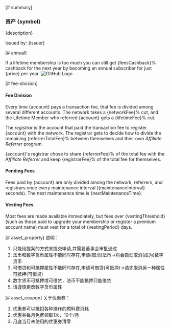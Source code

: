 [# summary]
### 资产 {symbol}

{description}

Issued by: {issuer}

[# annual]

If a lifetime membership is too much you can still get {feesCashback}%  cashback for the next year by becoming an
annual subscriber for just {price} per year.
![GitHub Logo](/images/logo.png)

[# fee-division]
#### Fee Division
Every time {account} pays a transaction fee, that fee is divided among several different accounts.  The network takes
a {networkFee}% cut, and the Lifetime Member who referred {account} gets a {lifetimeFee}% cut.

The _registrar_ is the account that paid the transaction fee to register {account} with the network.  The registrar gets to decide how to
divide the remaining {referrerTotalFee}% between themselves and their own _Affiliate Referrer_ program.

{account}'s registrar chose to share {referrerFee}% of the total fee with the _Affiliate Referrer_ and keep {registrarFee}% of the total fee for themselves.
                            
                            
#### Pending Fees
Fees paid by {account} are only divided among the network, referrers, and registrars once every maintenance interval ({maintenanceInterval} seconds). The
next maintenance time is {nextMaintenanceTime}.
                 
#### Vesting Fees

Most fees are made available immediately, but fees over {vestingThreshold}
(such as those paid to upgrade your membership or register a premium account name) must vest for a total of {vestingPeriod} days.


[# asset_property]
说明：
1. 只能用提案的方式来提交申请,并需要董事会审批通过
2. 法币和数字货币属性不能同时存在,申请(取消)法币->将会自动取消(成为)数字货币
3. 可借贷和可抵押属性不能同时存在,申请可借贷(可抵押)->请先取消另一种属性可抵押(可借贷)
4. 数字货币可抵押或可借贷，法币不能抵押只能借贷
5. 请谨慎更改数字货币属性


[# asset_coupon]
关于优惠券：
1. 优惠券可以抵扣各种操作的燃料费消耗
2. 优惠券每月免费领取1次，10个/月
3. 月底当月未使用的优惠券清零

